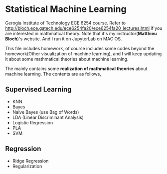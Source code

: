 # Statistical Machine Learning

Gerogia Institute of Technology ECE 6254 course. Refer to http://bloch.ece.gatech.edu/ece6254fa20/ece6254fa20_lectures.html
if you are interested in mathmatical theory. Note that it's my instructor(**Matthieu Bloch**)'s website. And I run it on JupyterLab on MAC OS.

This file includes homework, of course includes some codes beyond the homework(Other visualization of machine learning), and I
will keep updating it about some mathmatical theories about machine learning.

The mainly contains some **realization of mathmatical theories** about machine learning. The contents are as follows,
## Supervised Learning
* KNN
* Bayes
* Naive Bayes (use Bag of Words)
* LDA (Linear Discriminant Analysis)
* Logistic Regression
* PLA
* SVM

## Regression
* Ridge Regression
* Regularization
